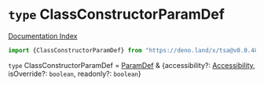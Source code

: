 # `type` ClassConstructorParamDef

[Documentation Index](../README.md)

```ts
import {ClassConstructorParamDef} from "https://deno.land/x/tsa@v0.0.48/mod.ts"
```

`type` ClassConstructorParamDef = [ParamDef](../type.ParamDef/README.md) \& \{accessibility?: [Accessibility](../type.Accessibility/README.md), isOverride?: `boolean`, readonly?: `boolean`}